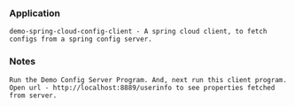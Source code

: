 ### Application

	demo-spring-cloud-config-client - A spring cloud client, to fetch configs from a spring config server.

### Notes

	Run the Demo Config Server Program. And, next run this client program. Open url - http://localhost:8889/userinfo to see properties fetched from server.


